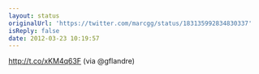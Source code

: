 ```yaml
---
layout: status
originalUrl: 'https://twitter.com/marcgg/status/183135992834830337'
isReply: false
date: 2012-03-23 10:19:57
---
```


http://t.co/xKM4q63F (via @gflandre)
